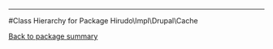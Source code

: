 - - -

#Class Hierarchy for Package Hirudo\Impl\Drupal\Cache

<div><a href='https://github.com/JeyDotC/Hirudo-docs/blob/master/Hirudo/Impl/Drupal/Cache/'>Back to package summary</a></div>

